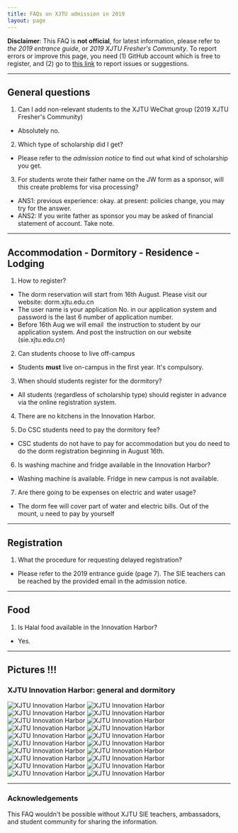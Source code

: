 ```yaml
---
title: FAQs on XJTU admission in 2019
layout: page
---
```


**Disclaimer**: This FAQ is **not official**, for latest information, please refer to *the 2019 entrance guide*, or *2019 XJTU Fresher's Community*. To report errors or improve this page, you need (1) GitHub account which is free to register, and (2) go to [this link](https://github.com/xjtu-wiki/xjtu-wiki.github.io/issues) to report issues or suggestions. 

---

## General questions

1. Can I add non-relevant students to the XJTU WeChat group (2019 XJTU Fresher's Community)
- Absolutely no. 

2. Which type of scholarship did I get? 
- Please refer to the _admission notice_ to find out what kind of scholarship you get. 

3. For students wrote their father name on the JW form as a sponsor, will this create problems  for visa processing? 
- ANS1: previous experience:  okay.  at present: policies change, you may try for the answer.
- ANS2: If you write father as sponsor you may be asked of financial statement of account. Take note.

---

## Accommodation - Dormitory - Residence - Lodging

1. How to register? 
- The dorm reservation will start from 16th August. Please visit our website: dorm.xjtu.edu.cn
- The user name is your application No. in our application system and password is the last 6 number of application number.
- Before 16th Aug we will email  the instruction to student by our application system. And post the instruction on our website (sie.xjtu.edu.cn)

2. Can students choose to live off-campus
- Students **must** live on-campus in the first year. It's compulsory.

3. When should students register for the dormitory? 
- All students (regardless of scholarship type) should register in advance via the online registration system. 

4. There are no kitchens in the Innovation Harbor. 

5. Do CSC students need to pay the dormitory fee? 
- CSC students do not have to pay for accommodation but you do need to do the dorm registration beginning in August 16th. 

6. Is washing machine and fridge available in the Innovation Harbor? 
- Washing machine is available. Fridge in new campus is not available.

7. Are there going to be expenses on electric and water usage?
- The dorm fee will cover part of water and electric bills. Out of the mount, u need to pay by yourself

---

## Registration 

1. What the procedure for requesting delayed registration? 
- Please refer to the 2019 entrance guide (page 7). The SIE teachers can be reached by the provided email in the admission notice. 

---

## Food 

1. Is Halal food available in the Innovation Harbor? 
- Yes. 

---

## Pictures !!!

### XJTU Innovation Harbor: general and dormitory
![XJTU Innovation Harbor](/assets/img/2019-admission-faq/img_1.jpg)
![XJTU Innovation Harbor](/assets/img/2019-admission-faq/img_2.jpg)
![XJTU Innovation Harbor](/assets/img/2019-admission-faq/img_3.jpg)
![XJTU Innovation Harbor](/assets/img/2019-admission-faq/img_4.jpg)
![XJTU Innovation Harbor](/assets/img/2019-admission-faq/img_5.jpg)
![XJTU Innovation Harbor](/assets/img/2019-admission-faq/img_6.jpg)
![XJTU Innovation Harbor](/assets/img/2019-admission-faq/img_7.jpg)
![XJTU Innovation Harbor](/assets/img/2019-admission-faq/img_8.jpg)
![XJTU Innovation Harbor](/assets/img/2019-admission-faq/img_9.jpg)
![XJTU Innovation Harbor](/assets/img/2019-admission-faq/img_10.jpg)
![XJTU Innovation Harbor](/assets/img/2019-admission-faq/img_11.jpg)
![XJTU Innovation Harbor](/assets/img/2019-admission-faq/img_12.jpg)
![XJTU Innovation Harbor](/assets/img/2019-admission-faq/img_13.jpg)
![XJTU Innovation Harbor](/assets/img/2019-admission-faq/img_14.jpg)
![XJTU Innovation Harbor](/assets/img/2019-admission-faq/img_15.jpg)
![XJTU Innovation Harbor](/assets/img/2019-admission-faq/img_16.jpg)
![XJTU Innovation Harbor](/assets/img/2019-admission-faq/img_17.jpg)
![XJTU Innovation Harbor](/assets/img/2019-admission-faq/img_18.jpg)
![XJTU Innovation Harbor](/assets/img/2019-admission-faq/img_19.jpg)
![XJTU Innovation Harbor](/assets/img/2019-admission-faq/img_10.jpg)

---

### Acknowledgements
This FAQ wouldn't be possible without XJTU SIE teachers, ambassadors, and student community for sharing the information.  

